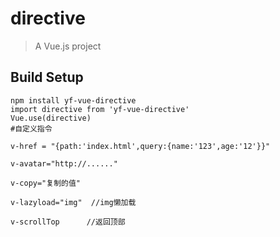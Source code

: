 

# directive

> A Vue.js project

## Build Setup

``` 
npm install yf-vue-directive
import directive from 'yf-vue-directive'
Vue.use(directive)
#自定义指令

v-href = "{path:'index.html',query:{name:'123',age:'12'}}"

v-avatar="http://......"

v-copy="复制的值"

v-lazyload="img"  //img懒加载

v-scrollTop      //返回顶部

```